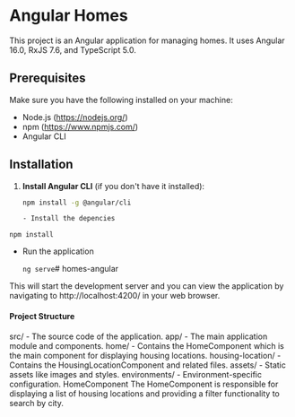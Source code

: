 # Angular Homes

This project is an Angular application for managing homes. It uses Angular 16.0, RxJS 7.6, and TypeScript 5.0.

## Prerequisites

Make sure you have the following installed on your machine:

- Node.js (https://nodejs.org/)
- npm (https://www.npmjs.com/)
- Angular CLI

## Installation

1. **Install Angular CLI** (if you don't have it installed):

   ```sh
   npm install -g @angular/cli

   - Install the depencies

  `npm install` 

- Run the application 

  `ng serve`# homes-angular


This will start the development server and you can view the application by navigating to http://localhost:4200/ in your web browser.

#### Project Structure
src/ - The source code of the application.
app/ - The main application module and components.
home/ - Contains the HomeComponent which is the main component for displaying housing locations.
housing-location/ - Contains the HousingLocationComponent and related files.
assets/ - Static assets like images and styles.
environments/ - Environment-specific configuration.
HomeComponent
The HomeComponent is responsible for displaying a list of housing locations and providing a filter functionality to search by city.